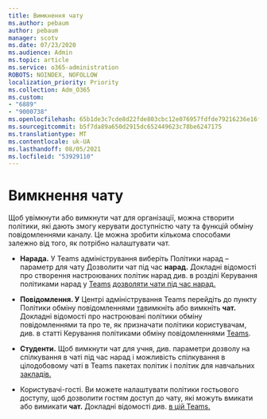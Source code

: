 ```yaml
---
title: Вимкнення чату
ms.author: pebaum
author: pebaum
manager: scotv
ms.date: 07/23/2020
ms.audience: Admin
ms.topic: article
ms.service: o365-administration
ROBOTS: NOINDEX, NOFOLLOW
localization_priority: Priority
ms.collection: Adm_O365
ms.custom:
- "6889"
- "9000738"
ms.openlocfilehash: 65b1de3c7cde8d22fde803cbc12e076957fdfde79216236e16f22ad0ba2222ef
ms.sourcegitcommit: b5f7da89a650d2915dc652449623c78be6247175
ms.translationtype: MT
ms.contentlocale: uk-UA
ms.lasthandoff: 08/05/2021
ms.locfileid: "53929110"
---
```

# <a name="disable-chat"></a>Вимкнення чату

Щоб увімкнути або вимкнути чат для організації, можна створити політики, які дають змогу керувати доступністю чату та функцій обміну повідомленнями каналу. Це можна зробити кількома способами залежно від того, як потрібно налаштувати чат.

- **Нарада.** У Teams адміністрування виберіть [](https://admin.teams.microsoft.com/) Політики нарад – параметр для чату Дозволити чат під час **нарад.** Докладні відомості про створення настроюваних політик нарад див. в розділі Керування політиками нарад у [Teams](/microsoftteams/meeting-policies-in-teams) [дозволяти чати під час нарад.](/microsoftteams/meeting-policies-in-teams#allow-chat-in-meetings)

- **Повідомлення. У** Центрі адміністрування Teams перейдіть до пункту Політики обміну повідомленнями [та](https://admin.teams.microsoft.com/)вимкніть або вимкніть **чат.**  Докладні відомості про настроювані політики обміну повідомленнями та про те, як призначати політики користувачам, див. в статті Керування політиками обміну повідомленнями [Teams](/microsoftteams/messaging-policies-in-teams).

- **Студенти.** Щоб вимкнути чат для учня, див. параметри дозволу на спілкування в чаті під час нарад і можливість спілкування в цілодобовому чаті в Teams пакетах політик і політик для навчальних [закладів.](/microsoftteams/policy-packages-edu)

- Користувачі-гості. Ви можете налаштувати політики гостьового доступу, щоб дозволити гостям  доступ до чату, які можуть вмикати або вимикати **чат.** Докладні відомості див. [в цій Teams.](/microsoftteams/set-up-guests#configure-guest-access-in-the-teams-admin-center)





